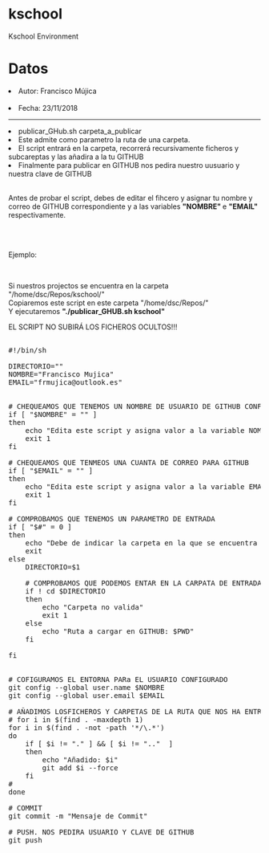 # kschool
Kschool Environment

# Datos

<li>Autor:	Francisco Mújica</li>
<br>
<li>Fecha:	23/11/2018</li>

<hr>

<li>publicar_GHub.sh carpeta_a_publicar


<li>Este admite como parametro la ruta de una carpeta.

<li>El script entrará en la carpeta, recorrerá recursivamente ficheros y subcareptas y las añadira a la tu GITHUB

<li>Finalmente para publicar en GITHUB nos pedira nuestro uusuario y nuestra clave de GITHUB

<br>
<br>

Antes de probar el script, debes de editar el fihcero y asignar tu nombre y correo de GITHUB correspondiente y a las variables <b>"NOMBRE" </b> e <b>"EMAIL"</b> respectivamente.

<br>
<br>

Ejemplo:

<br>

Si nuestros projectos se encuentra en la carpeta "/home/dsc/Repos/kschool/"
<br>
Copiaremos este script en este carpeta "/home/dsc/Repos/"
<br>
Y ejecutaremos <b>"./publicar_GHUB.sh kschool"</b>
<br>

EL SCRIPT NO SUBIRÁ LOS FICHEROS OCULTOS!!!

<pre>

#!/bin/sh

DIRECTORIO=""
NOMBRE="Francisco Mujica"
EMAIL="frmujica@outlook.es"


# CHEQUEAMOS QUE TENEMOS UN NOMBRE DE USUARIO DE GITHUB CONFIGURADO
if [ "$NOMBRE" = "" ]
then
 	echo "Edita este script y asigna valor a la variable NOMBRE con tu nombre en GITHUB"
	exit 1
fi

# CHEQUEAMOS QUE TENMEOS UNA CUANTA DE CORREO PARA GITHUB
if [ "$EMAIL" = "" ]
then
 	echo "Edita este script y asigna valor a la variable EMAIL con tu correo en GITHUB"
	exit 1
fi

# COMPROBAMOS QUE TENEMOS UN PARAMETRO DE ENTRADA
if [ "$#" = 0 ] 
then
	echo "Debe de indicar la carpeta en la que se encuentra el projecto a publicar"
	exit
else
  	DIRECTORIO=$1

	# COMPROBAMOS QUE PODEMOS ENTAR EN LA CARPATA DE ENTRADA DONDE ESTA NUESTRO PROYECTO
	if ! cd $DIRECTORIO
	then
		echo "Carpeta no valida"
		exit 1  
	else 
		echo "Ruta a cargar en GITHUB: $PWD"
	fi
 
fi


# COFIGURAMOS EL ENTORNA PARa EL USUARIO CONFIGURADO
git config --global user.name $NOMBRE
git config --global user.email $EMAIL

# AÑADIMOS LOSFICHEROS Y CARPETAS DE LA RUTA QUE NOS HA ENTRADO COMO PARAMETRO
# for i in $(find . -maxdepth 1)
for i in $(find . -not -path '*/\.*')
do
	if [ $i != "." ] && [ $i != ".."  ]
	then
		echo "Añadido: $i"
		git add $i --force
	fi
#	
done

# COMMIT
git commit -m "Mensaje de Commit"

# PUSH. NOS PEDIRA USUARIO Y CLAVE DE GITHUB
git push

</pre>






